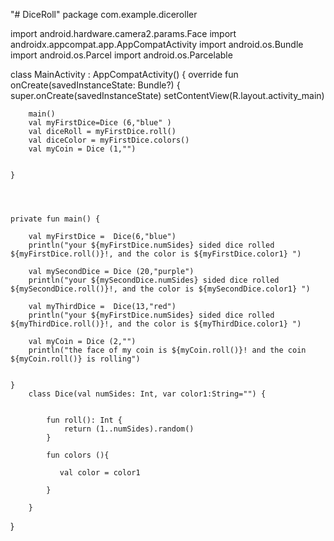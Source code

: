 "# DiceRoll" 
package com.example.diceroller

import android.hardware.camera2.params.Face
import androidx.appcompat.app.AppCompatActivity
import android.os.Bundle
import android.os.Parcel
import android.os.Parcelable

class MainActivity : AppCompatActivity() {
    override fun onCreate(savedInstanceState: Bundle?) {
        super.onCreate(savedInstanceState)
        setContentView(R.layout.activity_main)

        main()
        val myFirstDice=Dice (6,"blue" )
        val diceRoll = myFirstDice.roll()
        val diceColor = myFirstDice.colors()
        val myCoin = Dice (1,"")


    }




    private fun main() {

        val myFirstDice =  Dice(6,"blue")
        println("your ${myFirstDice.numSides} sided dice rolled ${myFirstDice.roll()}!, and the color is ${myFirstDice.color1} ")

        val mySecondDice = Dice (20,"purple")
        println("your ${mySecondDice.numSides} sided dice rolled ${mySecondDice.roll()}!, and the color is ${mySecondDice.color1} ")

        val myThirdDice =  Dice(13,"red")
        println("your ${myFirstDice.numSides} sided dice rolled ${myThirdDice.roll()}!, and the color is ${myThirdDice.color1} ")

        val myCoin = Dice (2,"")
        println("the face of my coin is ${myCoin.roll()}! and the coin ${myCoin.roll()} is rolling")


    }
        class Dice(val numSides: Int, var color1:String="") {


            fun roll(): Int {
                return (1..numSides).random()
            }

            fun colors (){

               val color = color1

            }

        }


}
